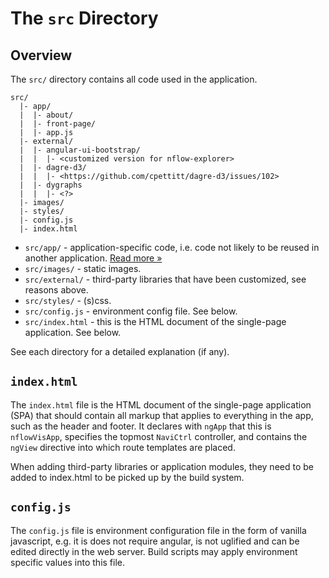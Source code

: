 # The `src` Directory

## Overview

The `src/` directory contains all code used in the application.

```
src/
  |- app/
  |  |- about/
  |  |- front-page/
  |  |- app.js
  |- external/
  |  |- angular-ui-bootstrap/
  |  |  |- <customized version for nflow-explorer>
  |  |- dagre-d3/
  |  |  |- <https://github.com/cpettitt/dagre-d3/issues/102>
  |  |- dygraphs
  |  |  |- <?>
  |- images/
  |- styles/
  |- config.js
  |- index.html
```

- `src/app/` - application-specific code, i.e. code not likely to be reused in another application. [Read more &raquo;](app/README.md)
- `src/images/` - static images. 
- `src/external/` - third-party libraries that have been customized, see reasons above.
- `src/styles/` - (s)css.
- `src/config.js` - environment config file. See below.
- `src/index.html` - this is the HTML document of the single-page application. See below.

See each directory for a detailed explanation (if any).

## `index.html`

The `index.html` file is the HTML document of the single-page application (SPA)
that should contain all markup that applies to everything in the app, such as
the header and footer. It declares with `ngApp` that this is `nflowVisApp`,
specifies the topmost `NaviCtrl` controller, and contains the `ngView` directive
into which route templates are placed.

When adding third-party libraries or application modules, they need to be added to index.html to be picked up by the build system.

## `config.js`

The `config.js` file is environment configuration file in the form of vanilla javascript, 
e.g. it is does not require angular, is not uglified and can be edited directly in the web server. 
Build scripts may apply environment specific values into this file.
